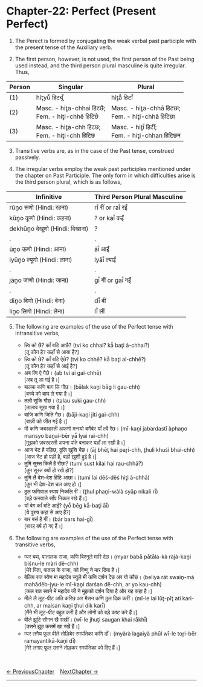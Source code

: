 # Chapter-22: Perfect (Present Perfect)

1. The Perect is formed by conjugating the weak verbal past participle with the present tense of the Auxiliary verb.

2. The first person, however, is not used, the first person of the Past being used instead, and the third person plural masculine is quite irregular. Thus,

| Person | Singular | Plural |
| ------------- | ------------- | ------------- |
| (1) | hit̥yū̃ हिट्यूँ | hit̥ā̃ हिटाँ |
| (2) | Masc. - hit̥a-chhai हिटछै; <br>Fem. - hit̥i-chhē हिटिछे | Masc. - hit̥a-chhā हिटछा; <br>Fem. - hit̥i-chhā हिटिछा |
| (3) | Masc. - hit̥a-chh हिटछ; <br>Fem. - hit̥i-chh हिटिछ | Masc. - hit̥ī̃ हिटीं; <br>Fem. - hit̥i-chhan हिटिछन |

3. Transitive verbs are, as in the case of the Past tense, construed passively.

4. The irregular verbs employ the weak past participles mentioned under the chapter on Past Participle. The only form in which difficulties arise is the third person plural, which is as follows,

| Infinitive | Third Person Plural Masculine |
| ------------- | ------------- |
| rūn̥o रूणो (Hindi: रहना) | rī̃ रीं or raī̃ रईं |
| kūn̥o कूणो (Hindi: कहना) | ? or kaī̃ कईं |
| dekhūn̥o देखूणो (Hindi: दिखाना) | ? |
| . | . |
| ūn̥o ऊणो (Hindi: आना) | āī̃ आईं |
| lyūn̥o ल्यूणो (Hindi: लाना) | lyāī̃ ल्याईं |
| . | . |
| jān̥o जाणो (Hindi: जाना) | gī̃ गीं or gaī̃ गईं |
| . | . |
| din̥o दिणो (Hindi: देना) | dī̃ दीं |
| lin̥o लिणो (Hindi: लेना) | lī̃ लीं |

5. The following are examples of the use of the Perfect tense with intransitive verbs,
   - त्वि को छै? काँ बटि आछै? (tvi ko chhai? kā̃ bat̥i ā-chhai?)<br>
   [तू कौन है? कहाँ से आया है?]
   - त्वि को छे? काँ बटि ऐछे? (tvi ko chhē? kā̃ bat̥i ai-chhē?)<br>
   [तू कौन है? कहाँ से आई है?]
   - अब त्वि ऐ गैछे। (ab tvi ai gai-chhē)<br>
   [अब तू आ गई है।]
   - बालक कणि बाग लि गौछ। (bālak kan̥i bāg li gau-chh)<br>
   [बच्चे को बाघ ले गया है।]
   - तलौ सुकि गौछ। (talau suki gau-chh)<br>
   [तालाब सूख गया है।]
   - बाजि कणि जिति गैछ। (bāji-kan̥i jiti gai-chh)<br>
   [बाज़ी को जीत गई है।]
   - मी कणि जबरदस्ती अफणो मन्स्यो बणैबेर याँ ल्यै रैछ। (mī-kan̥i jabardastī àphan̥o mansyo ban̥ai-bēr yā̃ lyai rai-chh)<br>
   [मुझको ज़बरदस्ती अपना पति बनाकर यहाँ ला रखी है।]
   - आज भेट है पड़िछ, ठुलि खुशि भैछ। (āj bhēt̥ hai par̥i-chh, t̥huli khuśi bhai-chh)<br>
   [आज भेंट हो पड़ी है, बड़ी ख़ुशी हुई है।]
   - तुमि सुस्त किलै है रौछा? (tumi sust kilai hai rau-chhā?)<br>
   [तुम सुस्त क्यों हो रखे हो?]
   - तुमि लै देश-देश हिटि आछा। (tumi lai dēś-dēś hit̥i ā-chhā)<br>
   [तुम भी देश-देश चल आए हो।]
   - ठुल फणिवाल स्याप निकलि रीं। (t̥hul phan̥i-wàlà syāp nikali rī̃)<br>
   [बड़े फनवाले साँप निकल रखे हैं।]
   - यों बेग काँ बटि आईं? (yō̃ bēg kā̃-bat̥i āī̃)<br>
   [ये पुरुष कहां से आए हैं?]
   - बार बर्स है गीं। (bār bars hai-gī̃)<br>
   [बारह वर्ष हो गए हैं।]

6. The following are examples of the use of the Perfect tense with transitive verbs,
   - म्यर बबा, पातालक राजा, कणि बिश्नुले मारि देछ। (myar babā pātāla-kà ràjà-kan̥i biśnu-le màri dē-chh)<br>
   [मेरे पिता, पाताल के राजा, को विष्णु ने मार दिया है।]
   - बेलिय रात स्वैण मा महादेब ज्युले मी कणि दर्शन देछ अर यो कौछ। (beliyà rāt swain̥-mā mahādēb-jyu-le mī-kan̥i darśan dē-chh, ar yo kau-chh)<br>
   [कल रात सपने में महादेव जी ने मुझको दर्शन दिया है और यह कहा है।]
   - मीले लै लूट-पीट अति करिछ अर मैसन कणि ठुल दिक करीं। (mī-le lai lūt̥-pīt̥ ati kari-chh, ar maisan kan̥i t̥hul dik karī̃)<br>
   [मैंने भी लूट-पीट बहुत करी है और लोगों को बड़े कष्ट करे हैं।]
   - वीले झूटि सौगन खै राखीं। (wī-le jhut̥i saugan khai rākhī̃)<br>
   [उसने झूठ कसमें खा रखें हैं।]
   - म्यर लगैय फूल वीले तोड़िबेर रमयंतिका कणि दीं। (myàrà lagaiyà phūl wī-le tor̥i-bēr ramayantikā-kan̥i dī̃)<br>
   [मेरे लगाए फूल उसने तोड़कर रमयंतिका को दिए हैं।]

<br>

[<- PreviousChapter](/major/21_Past.md) &ensp; [NextChapter ->](/major/23_Pluperfect.md)

---